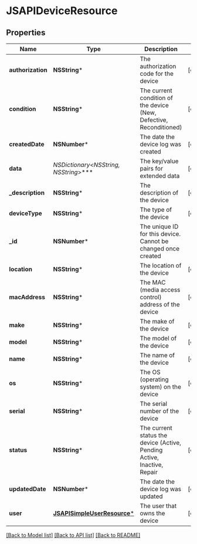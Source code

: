 # JSAPIDeviceResource

## Properties
Name | Type | Description | Notes
------------ | ------------- | ------------- | -------------
**authorization** | **NSString*** | The authorization code for the device | [optional] 
**condition** | **NSString*** | The current condition of the device (New, Defective, Reconditioned) | [optional] 
**createdDate** | **NSNumber*** | The date the device log was created | [optional] 
**data** | **NSDictionary&lt;NSString*, NSString*&gt;*** | The key/value pairs for extended data | [optional] 
**_description** | **NSString*** | The description of the device | [optional] 
**deviceType** | **NSString*** | The type of the device | [optional] 
**_id** | **NSNumber*** | The unique ID for this device. Cannot be changed once created | 
**location** | **NSString*** | The location of the device | [optional] 
**macAddress** | **NSString*** | The MAC (media access control) address of the device | [optional] 
**make** | **NSString*** | The make of the device | [optional] 
**model** | **NSString*** | The model of the device | [optional] 
**name** | **NSString*** | The name of the device | [optional] 
**os** | **NSString*** | The OS (operating system) on the device | [optional] 
**serial** | **NSString*** | The serial number of the device | [optional] 
**status** | **NSString*** | The current status the device (Active, Pending Active, Inactive, Repair | [optional] 
**updatedDate** | **NSNumber*** | The date the device log was updated | [optional] 
**user** | [**JSAPISimpleUserResource***](JSAPISimpleUserResource.md) | The user that owns the device | [optional] 

[[Back to Model list]](../README.md#documentation-for-models) [[Back to API list]](../README.md#documentation-for-api-endpoints) [[Back to README]](../README.md)


